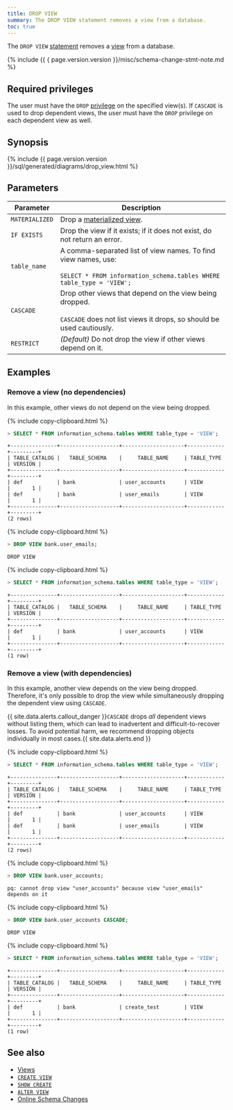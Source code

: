 ```yaml
---
title: DROP VIEW
summary: The DROP VIEW statement removes a view from a database.
toc: true
---
```


The `DROP VIEW` [statement](sql-statements.html) removes a [view](views.html) from a database.

{%  include {{ { page.version.version  }}/misc/schema-change-stmt-note.md %}

## Required privileges

The user must have the `DROP` [privilege](authorization.html#assign-privileges) on the specified view(s). If `CASCADE` is used to drop dependent views, the user must have the `DROP` privilege on each dependent view as well.

## Synopsis

<div>{%  include {{  page.version.version  }}/sql/generated/diagrams/drop_view.html %}</div>

## Parameters

 Parameter | Description
----------|-------------
`MATERIALIZED` |  Drop a [materialized view](views.html#materialized-views).
 `IF EXISTS`   | Drop the view if it exists; if it does not exist, do not return an error.
 `table_name`  | A comma-separated list of view names. To find view names, use:<br><br>`SELECT * FROM information_schema.tables WHERE table_type = 'VIEW';`
 `CASCADE` | Drop other views that depend on the view being dropped.<br><br>`CASCADE` does not list views it drops, so should be used cautiously.
 `RESTRICT`    | _(Default)_ Do not drop the view if other views depend on it.

## Examples

### Remove a view (no dependencies)

In this example, other views do not depend on the view being dropped.

{%  include copy-clipboard.html %}
~~~ sql
> SELECT * FROM information_schema.tables WHERE table_type = 'VIEW';
~~~

~~~
+---------------+-------------------+--------------------+------------+---------+
| TABLE_CATALOG |   TABLE_SCHEMA    |     TABLE_NAME     | TABLE_TYPE | VERSION |
+---------------+-------------------+--------------------+------------+---------+
| def           | bank              | user_accounts      | VIEW       |       1 |
| def           | bank              | user_emails        | VIEW       |       1 |
+---------------+-------------------+--------------------+------------+---------+
(2 rows)
~~~

{%  include copy-clipboard.html %}
~~~ sql
> DROP VIEW bank.user_emails;
~~~

~~~
DROP VIEW
~~~

{%  include copy-clipboard.html %}
~~~ sql
> SELECT * FROM information_schema.tables WHERE table_type = 'VIEW';
~~~

~~~
+---------------+-------------------+--------------------+------------+---------+
| TABLE_CATALOG |   TABLE_SCHEMA    |     TABLE_NAME     | TABLE_TYPE | VERSION |
+---------------+-------------------+--------------------+------------+---------+
| def           | bank              | user_accounts      | VIEW       |       1 |
+---------------+-------------------+--------------------+------------+---------+
(1 row)
~~~

### Remove a view (with dependencies)

In this example, another view depends on the view being dropped. Therefore, it's only possible to drop the view while simultaneously dropping the dependent view using `CASCADE`.

{{ site.data.alerts.callout_danger }}<code>CASCADE</code> drops <em>all</em> dependent views without listing them, which can lead to inadvertent and difficult-to-recover losses. To avoid potential harm, we recommend dropping objects individually in most cases.{{ site.data.alerts.end }}

{%  include copy-clipboard.html %}
~~~ sql
> SELECT * FROM information_schema.tables WHERE table_type = 'VIEW';
~~~

~~~
+---------------+-------------------+--------------------+------------+---------+
| TABLE_CATALOG |   TABLE_SCHEMA    |     TABLE_NAME     | TABLE_TYPE | VERSION |
+---------------+-------------------+--------------------+------------+---------+
| def           | bank              | user_accounts      | VIEW       |       1 |
| def           | bank              | user_emails        | VIEW       |       1 |
+---------------+-------------------+--------------------+------------+---------+
(2 rows)
~~~

{%  include copy-clipboard.html %}
~~~ sql
> DROP VIEW bank.user_accounts;
~~~

~~~
pq: cannot drop view "user_accounts" because view "user_emails" depends on it
~~~

{%  include copy-clipboard.html %}
~~~sql
> DROP VIEW bank.user_accounts CASCADE;
~~~

~~~
DROP VIEW
~~~

{%  include copy-clipboard.html %}
~~~ sql
> SELECT * FROM information_schema.tables WHERE table_type = 'VIEW';
~~~

~~~
+---------------+-------------------+--------------------+------------+---------+
| TABLE_CATALOG |   TABLE_SCHEMA    |     TABLE_NAME     | TABLE_TYPE | VERSION |
+---------------+-------------------+--------------------+------------+---------+
| def           | bank              | create_test        | VIEW       |       1 |
+---------------+-------------------+--------------------+------------+---------+
(1 row)
~~~

## See also

- [Views](views.html)
- [`CREATE VIEW`](create-view.html)
- [`SHOW CREATE`](show-create.html)
- [`ALTER VIEW`](alter-view.html)
- [Online Schema Changes](online-schema-changes.html)
